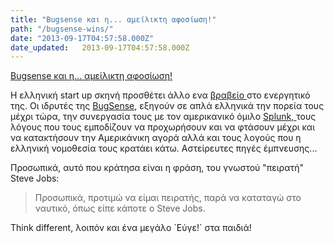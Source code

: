 ```yaml
---
title: "Bugsense και η... αμείλικτη αφοσίωση!"
path: "/bugsense-wins/"
date: "2013-09-17T04:57:58.000Z"
date_updated:   2013-09-17T04:57:58.000Z
---
```


<p><a href="http://meetin5.blogspot.gr/2012/04/startup-bugsense.html" title="Bugsense και η... αμείλικτη αφοσίωση!">Bugsense και η... αμείλικτη αφοσίωση!</a></p><p>Η ελληνική start up σκηνή προσθέτει άλλο ενα <a href="http://www.emea.gr/%CE%B7-%CE%B5%CE%BB%CE%BB%CE%B7%CE%BD%CE%B9%CE%BA%CE%AE-startup-bugsense-%CE%B5%CE%BE%CE%B1%CE%B3%CE%BF%CF%81%CE%AC%CE%B6%CE%B5%CF%84%CE%B1%CE%B9-%CE%B1%CF%80%CF%8C-%CF%84%CE%B7%CE%BD-splunk/357166">βραβείο </a>στο ενεργητικό της. Οι ιδρυτές της <a title="BugSence" href="https://www.google.gr/url?sa=t&amp;rct=j&amp;q=&amp;esrc=s&amp;source=web&amp;cd=1&amp;cad=rja&amp;ved=0CDMQFjAA&amp;url=http%3A%2F%2Fwww.bugsense.com%2F&amp;ei=_go4UqqdHMbAhAfrvICQCw&amp;usg=AFQjCNGMSTtmTn4i3GJEUotB6axhIDVYGA&amp;sig2=Iw85DDQ1Rlh-nEGBUrqfvw&amp;bvm=bv.52164340,d.ZG4">BugSense</a>, εξηγούν σε απλά ελληνικά την πορεία τους μέχρι τώρα, την συνεργασία τους με τον αμερικανικό όμιλο <a href="https://www.google.gr/url?sa=t&amp;rct=j&amp;q=&amp;esrc=s&amp;source=web&amp;cd=1&amp;cad=rja&amp;ved=0CEMQFjAA&amp;url=http%3A%2F%2Fwww.splunk.com%2F&amp;ei=TQs4UrXtMc20hAfR04DwCQ&amp;usg=AFQjCNH0mmqx1CLXBHPhtOcJYpTuByD2zw&amp;sig2=cJAi-DbzGEbq11PKrGo4Tw&amp;bvm=bv.52164340,d.ZG4">Splunk, </a>τους λόγους που τους εμποδίζουν να προχωρήσουν και να φτάσουν μέχρι και να κατακτήσουν την Αμερικάνικη αγορά αλλά και τους λογούς που η ελληνική νομοθεσία τους κρατάει κάτω. Αστείρευτες πηγές έμπνευσης...</p><p>Προσωπικά, αυτό που κράτησα είναι η φράση, του γνωστού "πειρατή" Steve Jobs:</p><blockquote><p>Προσωπικά, προτιμώ να είμαι πειρατής, παρά να καταταγώ στο ναυτικό, όπως είπε κάποτε ο Steve Jobs.</p></blockquote><p>Think different, λοιπόν και ένα μεγάλο `Εύγε!` στα παιδιά!</p>
